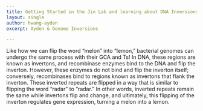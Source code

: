 ```yaml
---
title: Getting Started in the Jin Lab and learning about DNA Inversions
layout: single
author: hwang-ayden
excerpt: Ayden & Genome Inversions

---
```


Like how we can flip the word “melon” into “lemon,” bacterial genomes can undergo the same process with their GCA and Ts! In DNA, these regions are known as invertons, and recombinase enzymes bind to the DNA and flip the inverton. However, these enzymes do not bind and flip the inverton itself; conversely, recombinases bind to regions known as invertons that flank the inverton. These inverted repeats are flipped in a way that is similar to flipping the word “radar” to “radar.” In other words, inverted repeats remain the same while invertons flip and change, and ultimately, this flipping of the inverton regulates gene expression, turning a melon into a lemon. 





